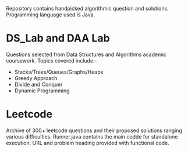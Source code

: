 Repository contains handpicked algorithmic question and solutions. Programming language used is Java.

# DS_Lab and DAA Lab
Questions selected from Data Structures and Algorithms academic coursework. Topics covered include:-
- Stacks/Trees/Queues/Graphs/Heaps
- Greedy Approach
- Divide and Conquer
- Dynamic Programming

# Leetcode
Archive of 300+ leetcode questions and their proposed solutions ranging various difficulties. Runner.java contains the main codde for standalone execution. URL and problem heading provided with functional code.
